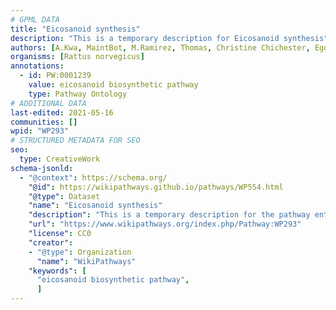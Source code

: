 ```yaml
---
# GPML DATA
title: "Eicosanoid synthesis"
description: "This is a temporary description for Eicosanoid synthesis"
authors: [A.Kwa, MaintBot, M.Ramirez, Thomas, Christine Chichester, Egonw, Mkutmon, Eweitz]
organisms: [Rattus norvegicus]
annotations:
  - id: PW:0001239 
    value: eicosanoid biosynthetic pathway
    type: Pathway Ontology
# ADDITIONAL DATA
last-edited: 2021-05-16
communities: []
wpid: "WP293"
# STRUCTURED METADATA FOR SEO
seo:
  type: CreativeWork
schema-jsonld:
  - "@context": https://schema.org/
    "@id": https://wikipathways.github.io/pathways/WP554.html
    "@type": Dataset
    "name": "Eicosanoid synthesis"
    "description": "This is a temporary description for the pathway entitled: Eicosanoid synthesis"
    "url": "https://www.wikipathways.org/index.php/Pathway:WP293"
    "license": CC0
    "creator":
    - "@type": Organization
      "name": "WikiPathways"
    "keywords": [
      "eicosanoid biosynthetic pathway",
      ]
---
```

